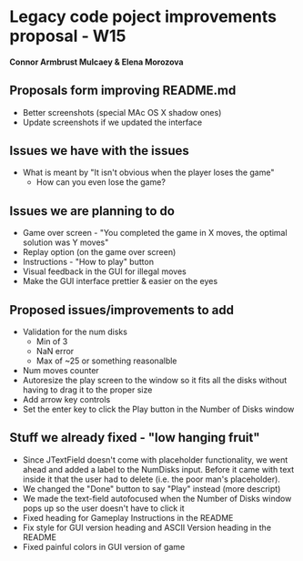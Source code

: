 # Legacy code poject improvements proposal - W15
#### Connor Armbrust Mulcaey & Elena Morozova

## Proposals form improving README.md
* Better screenshots (special MAc OS X shadow ones)
* Update screenshots if we updated the interface

## Issues we have with the issues
* What is meant by "It isn't obvious when the player loses the game"
  - How can you even lose the game?

## Issues we are planning to do
* Game over screen - "You completed the game in X moves, the optimal solution was Y moves"
* Replay option (on the game over screen)
* Instructions - "How to play" button
* Visual feedback in the GUI for illegal moves
* Make the GUI interface prettier & easier on the eyes

## Proposed issues/improvements to add
* Validation for the num disks
  - Min of 3
  - NaN error
  - Max of ~25 or something reasonalble
* Num moves counter
* Autoresize the play screen to the window so it fits all the disks without having to drag it to the proper size
* Add arrow key controls
* Set the enter key to click the Play button in the Number of Disks window

## Stuff we already fixed - "low hanging fruit"
* Since JTextField doesn't come with placeholder functionality, we went ahead and added a label to the NumDisks input. Before it came with text inside it that the user had to delete (i.e. the poor man's placeholder).
* We changed the "Done" button to say "Play" instead (more descript)
* We made the text-field autofocused when the Number of Disks window pops up so the user doesn't have to click it
* Fixed heading for Gameplay Instructions in the README
* Fix style for GUI version heading and ASCII Version heading in the README
* Fixed painful colors in GUI version of game